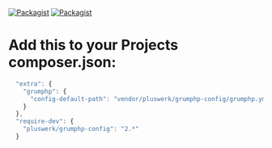 [![Packagist](https://img.shields.io/packagist/v/pluswerk/grumphp-config.svg?style=flat-square)](https://packagist.org/packages/pluswerk/grumphp-config)
[![Packagist](https://img.shields.io/packagist/l/pluswerk/grumphp-config.svg?style=flat-square)](https://opensource.org/licenses/LGPL-3.0)
# Add this to your Projects composer.json: #
````js
  "extra": {
    "grumphp": {
      "config-default-path": "vendor/pluswerk/grumphp-config/grumphp.yml"
    }
  },
  "require-dev": {
    "pluswerk/grumphp-config": "2.*"
  }
````
